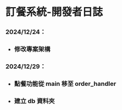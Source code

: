 # **訂餐系統-開發者日誌**
### 2024/12/24：
* ### 修改專案架構
### 2024/12/29：
* ### 點餐功能從 main 移至 order_handler
* ### 建立 db 資料夾


